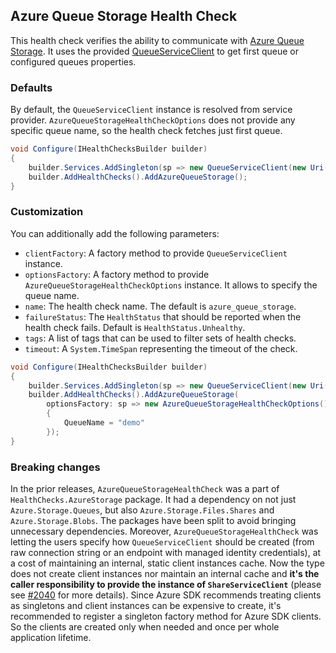 ## Azure Queue Storage Health Check

This health check verifies the ability to communicate with [Azure Queue Storage](https://azure.microsoft.com/en-us/products/storage/queues/). It uses the provided [QueueServiceClient](https://learn.microsoft.com/dotnet/api/azure.storage.queues.queueserviceclient) to get first queue or configured queues properties.

### Defaults

By default, the `QueueServiceClient` instance is resolved from service provider. `AzureQueueStorageHealthCheckOptions` does not provide any specific queue name, so the health check fetches just first queue.

```csharp
void Configure(IHealthChecksBuilder builder)
{
    builder.Services.AddSingleton(sp => new QueueServiceClient(new Uri("azure-queue-storage-uri"), new DefaultAzureCredential()));
    builder.AddHealthChecks().AddAzureQueueStorage();
}
```

### Customization

You can additionally add the following parameters:

- `clientFactory`: A factory method to provide `QueueServiceClient` instance.
- `optionsFactory`: A factory method to provide `AzureQueueStorageHealthCheckOptions` instance. It allows to specify the queue name.
- `name`: The health check name. The default is `azure_queue_storage`.
- `failureStatus`: The `HealthStatus` that should be reported when the health check fails. Default is `HealthStatus.Unhealthy`.
- `tags`: A list of tags that can be used to filter sets of health checks.
- `timeout`: A `System.TimeSpan` representing the timeout of the check.

```csharp
void Configure(IHealthChecksBuilder builder)
{
    builder.Services.AddSingleton(sp => new QueueServiceClient(new Uri("azure-queue-storage-uri"), new DefaultAzureCredential()));
    builder.AddHealthChecks().AddAzureQueueStorage(
        optionsFactory: sp => new AzureQueueStorageHealthCheckOptions()
        {
            QueueName = "demo"
        });
}
```

### Breaking changes

In the prior releases, `AzureQueueStorageHealthCheck` was a part of `HealthChecks.AzureStorage` package. It had a dependency on not just `Azure.Storage.Queues`, but also `Azure.Storage.Files.Shares` and `Azure.Storage.Blobs`. The packages have been split to avoid bringing unnecessary dependencies. Moreover, `AzureQueueStorageHealthCheck` was letting the users specify how `QueueServiceClient` should be created (from raw connection string or an endpoint with managed identity credentials), at a cost of maintaining an internal, static client instances cache. Now the type does not create client instances nor maintain an internal cache and **it's the caller responsibility to provide the instance of `ShareServiceClient`** (please see [#2040](https://github.com/Xabaril/AspNetCore.Diagnostics.HealthChecks/issues/2040) for more details). Since Azure SDK recommends treating clients as singletons <see href="https://devblogs.microsoft.com/azure-sdk/lifetime-management-and-thread-safety-guarantees-of-azure-sdk-net-clients/"/> and client instances can be expensive to create, it's recommended to register a singleton factory method for Azure SDK clients. So the clients are created only when needed and once per whole application lifetime.

